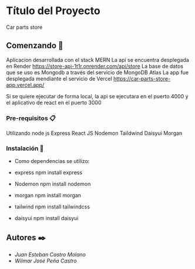 # Título del Proyecto

Car parts store

## Comenzando 🚀
Aplicacion desarrollada con el stack MERN 
La api se encuentra desplegada en Render https://store-api-1t1r.onrender.com/api/store
La base de datos que se uso es Mongodb a través del servicio de MongoDB Atlas
La app fue desplegada mendiante el servicio de Vercel https://car-parts-store-app.vercel.app/

Si se quiere ejecutar de forma local, la api se ejecutara en el puerto 4000 y el aplicativo de react en el puerto 3000

### Pre-requisitos 📋

Utilizando node js
Express
React JS
Nodemon
Taildwind
Daisyui
Morgan

### Instalación 🔧
* Como dependencias se utilizo:
* express
  npm install express 

* Nodemon
  npm install nodemon 

* morgan
  npm install morgan
  
* tailwind
  npm install tailwindcss

* daisyui
  npm install daisyui

## Autores ✒️

* *Juan Esteban Castro Molano*    
* *Wilmar José Peña Castro*    



